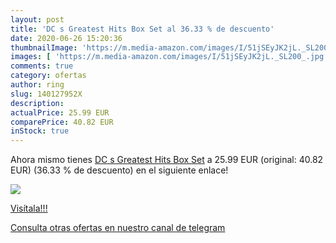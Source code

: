 ```yaml
---
layout: post
title: 'DC s Greatest Hits Box Set al 36.33 % de descuento'
date: 2020-06-26 15:20:36
thumbnailImage: 'https://m.media-amazon.com/images/I/51jSEyJK2jL._SL200_.jpg'
images: [ 'https://m.media-amazon.com/images/I/51jSEyJK2jL._SL200_.jpg' ]
comments: true
category: ofertas
author: ring
slug: 140127952X
description:
actualPrice: 25.99 EUR
comparePrice: 40.82 EUR
inStock: true
---
```


Ahora mismo tienes [DC s Greatest Hits Box Set](https://www.amazon.com/dp/140127952X/?tag=redken08-20) a 25.99 EUR (original: 40.82 EUR) (36.33 %  de descuento) en el siguiente enlace!

[![](https://m.media-amazon.com/images/I/51jSEyJK2jL._SL200_.jpg)](https://www.amazon.com/dp/140127952X/?tag=redken08-20)

[Visítala!!!](https://www.amazon.com/dp/140127952X/?tag=redken08-20)

[Consulta otras ofertas en nuestro canal de telegram](https://t.me/s/ofertas25)
